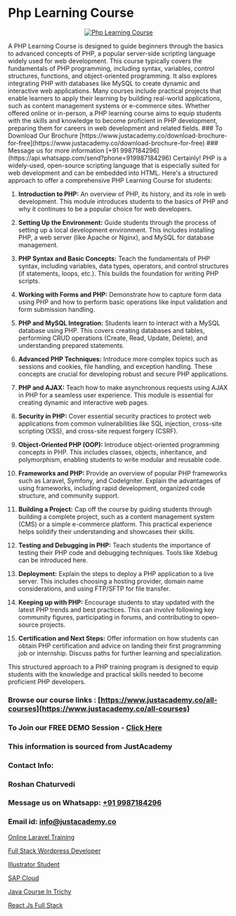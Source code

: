 # Php Learning Course

<p align="center">
  <a href="https://justacademy.co/course-detail/php-training">
    <img src="https://justacademy.co/storage2/course_image/1676637155_course_image.webp" alt="Php Learning Course">
  </a>
</p>
A PHP Learning Course is designed to guide beginners through the basics to advanced concepts of PHP, a popular server-side scripting language widely used for web development. This course typically covers the fundamentals of PHP programming, including syntax, variables, control structures, functions, and object-oriented programming. It also explores integrating PHP with databases like MySQL to create dynamic and interactive web applications. Many courses include practical projects that enable learners to apply their learning by building real-world applications, such as content management systems or e-commerce sites. Whether offered online or in-person, a PHP learning course aims to equip students with the skills and knowledge to become proficient in PHP development, preparing them for careers in web development and related fields.
### To Download Our Brochure [https://www.justacademy.co/download-brochure-for-free](https://www.justacademy.co/download-brochure-for-free)
### Message us for more information [+91 9987184296](https://api.whatsapp.com/send?phone=919987184296)
Certainly! PHP is a widely-used, open-source scripting language that is especially suited for web development and can be embedded into HTML. Here's a structured approach to offer a comprehensive PHP Learning Course for students:

1) **Introduction to PHP:** An overview of PHP, its history, and its role in web development. This module introduces students to the basics of PHP and why it continues to be a popular choice for web developers.

2) **Setting Up the Environment:** Guide students through the process of setting up a local development environment. This includes installing PHP, a web server (like Apache or Nginx), and MySQL for database management.

3) **PHP Syntax and Basic Concepts:** Teach the fundamentals of PHP syntax, including variables, data types, operators, and control structures (if statements, loops, etc.). This builds the foundation for writing PHP scripts.

4) **Working with Forms and PHP:** Demonstrate how to capture form data using PHP and how to perform basic operations like input validation and form submission handling.

5) **PHP and MySQL Integration:** Students learn to interact with a MySQL database using PHP. This covers creating databases and tables, performing CRUD operations (Create, Read, Update, Delete), and understanding prepared statements.

6) **Advanced PHP Techniques:** Introduce more complex topics such as sessions and cookies, file handling, and exception handling. These concepts are crucial for developing robust and secure PHP applications.

7) **PHP and AJAX:** Teach how to make asynchronous requests using AJAX in PHP for a seamless user experience. This module is essential for creating dynamic and interactive web pages.

8) **Security in PHP:** Cover essential security practices to protect web applications from common vulnerabilities like SQL injection, cross-site scripting (XSS), and cross-site request forgery (CSRF).

9) **Object-Oriented PHP (OOP):** Introduce object-oriented programming concepts in PHP. This includes classes, objects, inheritance, and polymorphism, enabling students to write modular and reusable code.

10) **Frameworks and PHP:** Provide an overview of popular PHP frameworks such as Laravel, Symfony, and CodeIgniter. Explain the advantages of using frameworks, including rapid development, organized code structure, and community support.

11) **Building a Project:** Cap off the course by guiding students through building a complete project, such as a content management system (CMS) or a simple e-commerce platform. This practical experience helps solidify their understanding and showcases their skills.

12) **Testing and Debugging in PHP:** Teach students the importance of testing their PHP code and debugging techniques. Tools like Xdebug can be introduced here.

13) **Deployment:** Explain the steps to deploy a PHP application to a live server. This includes choosing a hosting provider, domain name considerations, and using FTP/SFTP for file transfer.

14) **Keeping up with PHP:** Encourage students to stay updated with the latest PHP trends and best practices. This can involve following key community figures, participating in forums, and contributing to open-source projects.

15) **Certification and Next Steps:** Offer information on how students can obtain PHP certification and advice on landing their first programming job or internship. Discuss paths for further learning and specialization.

This structured approach to a PHP training program is designed to equip students with the knowledge and practical skills needed to become proficient PHP developers.

### Browse our course links : [https://www.justacademy.co/all-courses](https://www.justacademy.co/all-courses) 
### To Join our FREE DEMO Session - [Click Here](https://www.justacademy.co/register-for-course-demo)


### This information is sourced from JustAcademy
### Contact Info:
### Roshan Chaturvedi
### Message us on Whatsapp: [+91 9987184296](https://api.whatsapp.com/send?phone=919987184296)
### Email id: [info@justacademy.co](mailto:info@justacademy.co)
                
[Online Laravel Training](https://www.linkedin.com/pulse/online-laravel-training-justacademy-cupertino-ke16c?trackingId=UZr6T6uHjFtEUqAi9s3IsQ%3D%3D&lipi=urn%3Ali%3Apage%3Ad_flagship3_company_admin%3BzQv8YsYPTiCPDkVRvYwOog%3D%3D)

[Full Stack Wordpress Developer](https://www.linkedin.com/pulse/full-stack-wordpress-developer-justacademy-pune-rdt4f/)

[Illustrator Student](https://medium.com/@prempja40/illustrator-student-171ebd357cfe)

[SAP Cloud](https://medium.com/@kamblerajas684/sap-cloud-fac0fcac9dff)

[Java Course In Trichy](https://justacademyin.github.io/justacademy/java-course-in-trichy)

[React Js Full Stack](https://justacademyin.github.io/justacademy/react-js-full-stack)


